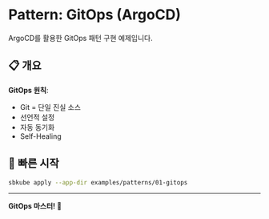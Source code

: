 # Pattern: GitOps (ArgoCD)

ArgoCD를 활용한 GitOps 패턴 구현 예제입니다.

## 📋 개요

**GitOps 원칙**:
- Git = 단일 진실 소스
- 선언적 설정
- 자동 동기화
- Self-Healing

## 🚀 빠른 시작

```bash
sbkube apply --app-dir examples/patterns/01-gitops
```

---

**GitOps 마스터! 🔄**
